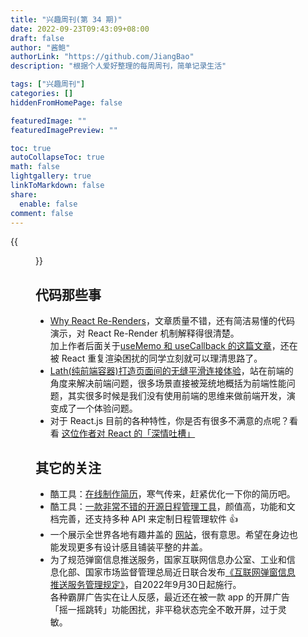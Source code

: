 ```yaml
---
title: "兴趣周刊(第 34 期)"
date: 2022-09-23T09:43:09+08:00
draft: false
author: "酱鲍"
authorLink: "https://github.com/JiangBao"
description: "根据个人爱好整理的每周周刊，简单记录生活"

tags: ["兴趣周刊"]
categories: []
hiddenFromHomePage: false

featuredImage: ""
featuredImagePreview: ""

toc: true
autoCollapseToc: true
math: false
lightgallery: true
linkToMarkdown: false
share:
  enable: false
comment: false
---
```

<!--more-->
{{<figure src="https://jiangbao-1258001083.cos.ap-shanghai.myqcloud.com/huzhou-20220924.jpg" title="一次有趣的湖州之旅">}}

## 代码那些事
* [Why React Re-Renders](https://www.joshwcomeau.com/react/why-react-re-renders/)，文章质量不错，还有简洁易懂的代码演示，对 React Re-Render 机制解释得很清楚。  
加上作者后面关于[useMemo 和 useCallback 的这篇文章](https://www.joshwcomeau.com/react/usememo-and-usecallback/)，还在被 React 重复渲染困扰的同学立刻就可以理清思路了。
* [Lath(纯前端容器)打造页面间的无缝平滑连接体验](https://mp.weixin.qq.com/s/idHHsTdjya0GAlYJSeaLqQ)，站在前端的角度来解决前端问题，很多场景直接被笼统地概括为前端性能问题，其实很多时候是我们没有使用前端的思维来做前端开发，演变成了一个体验问题。
* 对于 React.js 目前的各种特性，你是否有很多不满意的点呢？看看 [这位作者对 React 的「深情吐槽」](https://marmelab.com/blog/2022/09/20/react-i-love-you.html)

## 其它的关注
* 酷工具：[在线制作简历](https://www.ezcv.pro/builder)，寒气传来，赶紧优化一下你的简历吧。
* 酷工具：[一款非常不错的开源日程管理工具](https://cal.com/)，颜值高，功能和文档完善，还支持多种 API 来定制日程管理软件 👍
* 一个展示全世界各地有趣井盖的 [网站](https://manhole.co.il/)，很有意思。希望在身边也能发现更多有设计感且铺装平整的井盖。
* 为了规范弹窗信息推送服务，国家互联网信息办公室、工业和信息化部、国家市场监督管理总局近日联合发布[《互联网弹窗信息推送服务管理规定》](http://www.gov.cn/zhengce/zhengceku/2022-09/09/content_5709179.htm)，自2022年9月30日起施行。  
各种霸屏广告实在让人反感，最近还在被一款 app 的开屏广告「摇一摇跳转」功能困扰，非平稳状态完全不敢开屏，过于灵敏。
